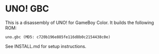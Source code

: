 # UNO! GBC

This is a disassembly of UNO! for GameBoy Color. It builds the following ROM:

    uno.gbc (MD5: c720b196e885fe116d8b0c2154438c0e)

See INSTALL.md for setup instructions.
